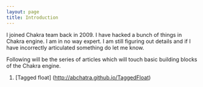 ```yaml
---
layout: page
title: Introduction
---
```


I joined Chakra team back in 2009. I have hacked a bunch of things in Chakra engine. 
I am in no way expert.  I am still figuring out details and if I have incorrectly 
articulated something do let me know.

Following will be the series of articles which will touch basic building blocks of the 
Chakra engine. 

1. [Tagged float] (http://abchatra.github.io/TaggedFloat)

